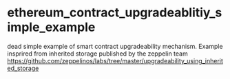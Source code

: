 # ethereum_contract_upgradeablitiy_simple_example
dead simple example of smart contract upgradeability mechanism. Example insprired from inherited storage published by the zeppelin team https://github.com/zeppelinos/labs/tree/master/upgradeability_using_inherited_storage
